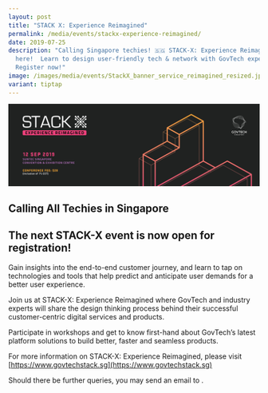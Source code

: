```yaml
---
layout: post
title: "STACK X: Experience Reimagined"
permalink: /media/events/stackx-experience-reimagined/
date: 2019-07-25
description: "Calling Singapore techies! 🇸🇬 STACK-X: Experience Reimagined is
  here!  Learn to design user-friendly tech & network with GovTech experts.
  Register now!"
image: /images/media/events/StackX_banner_service_reimagined_resized.jpg
variant: tiptap
---
```

![STACK-X Experience Reimagined](/images/media/events/StackX-banner-service-reimagined.jpg)

## Calling All Techies in Singapore ##
 
## The next STACK-X event is now open for registration! ##
 
Gain insights into the end-to-end customer journey, and learn to tap on technologies and tools that help predict and anticipate user demands for a better user experience.

Join us at STACK-X: Experience Reimagined where GovTech and industry experts will share the design thinking process behind their successful customer-centric digital services and products.

Participate in workshops and get to know first-hand about GovTech’s latest platform solutions to build better, faster and seamless products.
 
For more information on STACK-X: Experience Reimagined, please visit [https://www.govtechstack.sg](https://www.govtechstack.sg)
 
Should there be further queries, you may send an email to .